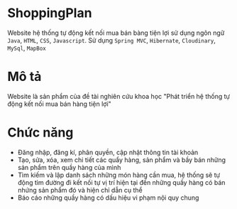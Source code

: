 # ShoppingPlan
Website hệ thống tự động kết nối mua bán bàng tiện lợi sử dụng ngôn ngữ `Java`, `HTML`, `CSS`, `Javascript`. Sử dụng `Spring MVC`, `Hibernate`, `Cloudinary`, `MySql`, `MapBox`

# Mô tả
Website là sản phẩm của đề tài nghiên cứu khoa học "Phát triển hệ thống tự động kết nối mua bán hàng tiện lợi"

# Chức năng
- Đăng nhập, đăng kí, phân quyền, cập nhật thông tin tài khoản
- Tạo, sửa, xóa, xem chi tiết các quẩy hàng, sản phẩm và bầy bán những sản phẩm trên quầy hàng của mình
- Tìm kiếm và lập danh sách những món hàng cần mua, hệ thống sẽ tự động tìm đường đi kết nối tự vị trí hiện tại đến những quầy hàng có bán nhứng sản phẩm đó và hiện chỉ dẫn cụ thể
- Báo cáo những quầy hàng có dấu hiệu vi phạm nội quy chung
